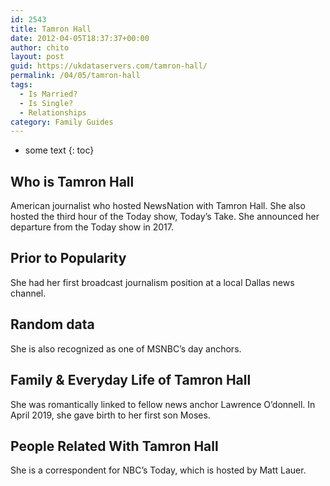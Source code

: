 ```yaml
---
id: 2543
title: Tamron Hall
date: 2012-04-05T18:37:37+00:00
author: chito
layout: post
guid: https://ukdataservers.com/tamron-hall/
permalink: /04/05/tamron-hall
tags:
  - Is Married?
  - Is Single?
  - Relationships
category: Family Guides
---
```


* some text
{: toc}
          
          
## Who is  Tamron Hall
                  
                  
                  
American journalist who hosted NewsNation with Tamron Hall. She also hosted the third hour of the Today show, Today&#8217;s Take. She announced her departure from the Today show in 2017. 
                  
                
                
                
## Prior to Popularity 
                  
                  
                  
She had her first broadcast journalism position at a local Dallas news channel.
                  
                
                
                
## Random data 
                  
                  
                  
She is also recognized as one of MSNBC&#8217;s day anchors.
                  
                
                
                
## Family & Everyday Life of Tamron Hall
                  
                  
                  
She was romantically linked to fellow news anchor Lawrence O&#8217;donnell. In April 2019, she gave birth to her first son Moses.
                  
                
                
                
## People Related With  Tamron Hall
                  
                  
                  
She is a correspondent for NBC&#8217;s Today, which is hosted by Matt Lauer.
                  
                
              
            
          
          
          
    
    
  
